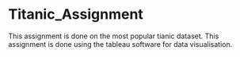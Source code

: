 # Titanic_Assignment
This assignment is done on the most popular tianic dataset.
This assignment is done using the tableau software for data visualisation.
